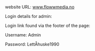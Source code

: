 website URL: www.flowwmedia.no

Login details for admin:

Login link found via the footer of the page:

Username: 
Admin

Password:
LettÅhuske1990
